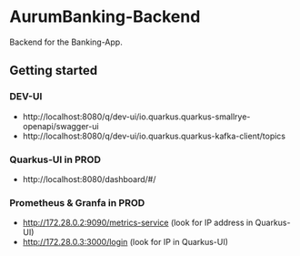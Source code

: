 # AurumBanking-Backend
Backend for the Banking-App.

## Getting started
### DEV-UI 
- http://localhost:8080/q/dev-ui/io.quarkus.quarkus-smallrye-openapi/swagger-ui
- http://localhost:8080/q/dev-ui/io.quarkus.quarkus-kafka-client/topics

### Quarkus-UI in PROD
- http://localhost:8080/dashboard/#/

### Prometheus & Granfa in PROD 
- http://172.28.0.2:9090/metrics-service (look for IP address in Quarkus-UI)
- http://172.28.0.3:3000/login (look for IP in Quarkus-UI)
